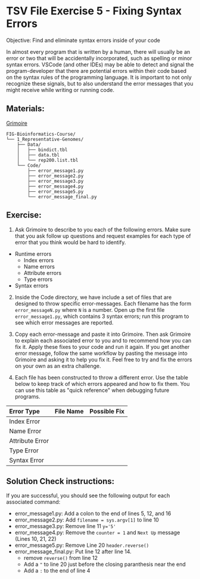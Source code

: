 # TSV File Exercise 5 - Fixing Syntax Errors

Objective: Find and eliminate syntax errors inside of your code

In almost every program that is written by a human, there will usually be an error or two that will be accidentally incorporated, such as spelling or minor syntax errors. VSCode (and other IDEs) may be able to detect and signal the program-developer that there are potential errors within their code based on the syntax rules of the programming language. It is important to not only recognize these signals, but to also understand the error messages that you might receive while writing or running code. 

## Materials: 
[Grimoire](https://chat.openai.com/g/g-n7Rs0IK86-grimoire)
<!--
* FIG-Bioinformatics-Course/
    * 1_Representative-Genomes/
        * Data/
            * bindict.tbl
            * data.tbl
            * rep200.list.tbl
        * Code/
            * error_message1.py
            * error_message2.py
            * error_message3.py
            * error_message4.py
            * error_message5.py
            * error_message_final.py
-->

```
FIG-Bioinformatics-Course/
└── 1_Representative-Genomes/
    ├── Data/
    │   ├── bindict.tbl
    │   ├── data.tbl
    │   └── rep200.list.tbl
    └── Code/
        ├── error_message1.py
        ├── error_message2.py
        ├── error_message3.py
        ├── error_message4.py
        ├── error_message5.py
        └── error_message_final.py
```

## Exercise: 

1. Ask Grimoire to describe to you each of the following errors. Make sure that you ask follow up questions and request examples for each type of error that you think would be hard to identify.
* Runtime errors
    * Index errors
    * Name errors
    * Attribute errors
    * Type errors
* Syntax errors

2. Inside the Code directory, we have include a set of files that are designed to throw specific error-messages. Each filename has the form `error_messageN.py` where `N` is a number. Open up the first file `error_message1.py`, which contains 3 syntax errors; run this program to see which error messages are reported. 

3. Copy each error-message and paste it into Grimoire. Then ask Grimoire to explain each associated error to you and to recommend how you can fix it. Apply these fixes to your code and run it again. If you get another error message, follow the same workflow by pasting the message into Grimoire and asking it to help you fix it. Feel free to try and fix the errors on your own as an extra challenge.

4. Each file has been constructed to throw a different error. Use the table below to keep track of which errors appeared and how to fix them. You can use this table as "quick reference" when debugging future programs.

| Error Type      | File Name | Possible Fix |
| :-------------- | --------- | ------------ |
| Index Error     |           |              |
| Name Error      |           |              |
| Attribute Error |           |              |
| Type Error      |           |              |
| Syntax Error    |           |              |


## Solution Check instructions:
If you are successful, you should see the following output for each associated command:

* error_message1.py: Add a colon to the end of lines 5, 12, and 16
* error_message2.py: Add `filename = sys.argv[1]` to line 10
* error_message3.py: Remove line 11 `y='5'`
* error_message4.py: Remove the `counter = 1` and `Next Up` message (Lines 10, 21, 22)
* error_message5.py: Remove Line 20 `header.reverse()`
* error_message_final.py: Put line 12 after line 14.
    * remove `reverse()` from line 12
    * Add a `"` to line 20 just before the closing paranthesis near the end
    * Add a `:` to the end of line 4